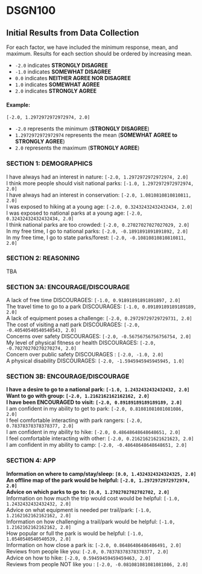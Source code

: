 # DSGN100

## Initial Results from Data Collection
For each factor, we have included the minimum response, mean, and maximum. Results for each section should be ordered by increasing mean. <br/>
- `-2.0` indicates **STRONGLY DISAGREE**
- `-1.0` indicates **SOMEWHAT DISAGREE**
- `0.0` indicates **NEITHER AGREE NOR DISAGREE**
- `1.0` indicates **SOMEWHAT AGREE**
- `2.0` indicates **STRONGLY AGREE** 

#### Example:
`[-2.0, 1.2972972972972974, 2.0]` <br/>
- `-2.0` represents the minimum (**STRONGLY DISAGREE**)
- `1.2972972972972974` represents the mean (**SOMEWHAT AGREE to STRONGLY AGREE**)
- `2.0` represents the maximum (**STRONGLY AGREE**)

### SECTION 1: DEMOGRAPHICS
I have always had an interest in nature: `[-2.0, 1.2972972972972974, 2.0]` <br/>
I think more people should visit national parks: `[-1.0, 1.2972972972972974, 2.0]` <br/>
I have always had an interest in conservation: `[-2.0, 1.0810810810810811, 2.0]` <br/>
I was exposed to hiking at a young age:  `[-2.0, 0.32432432432432434, 2.0]` <br/>
I was exposed to national parks at a young age: `[-2.0, 0.32432432432432434, 2.0]` <br/>
I think national parks are too crowded: `[-2.0, 0.27027027027027029, 2.0]` <br/>
In my free time, I go to national parks: `[-2.0, -0.1891891891891892, 2.0]` <br/>
In my free time, I go to state parks/forest: `[-2.0, -0.10810810810810811, 2.0]` <br/>

### SECTION 2: REASONING 
TBA

### SECTION 3A: ENCOURAGE/DISCOURAGE 
A lack of free time DISCOURAGES: `[-1.0, 0.91891891891891897, 2.0]` <br/>
The travel time to go to a park DISCOURAGES: `[-1.0, 0.89189189189189189, 2.0]` <br/>
A lack of equipment poses a challenge: `[-2.0, 0.29729729729729731, 2.0]` <br/>
The cost of visiting a natl park DISCOURAGES: `[-2.0, -0.40540540540540543, 2.0]` <br/>
Concerns over safety DISCOURAGES: `[-2.0, -0.56756756756756754, 2.0]` <br/>
My level of physical fitness or health DISCOURAGES: `[-2.0, -0.70270270270270274, 2.0]` <br/>
Concern over public safety DISCOURAGES : `[-2.0, -1.0, 2.0]` <br/>
A physical disability DISCOURAGES: `[-2.0, -1.5945945945945945, 1.0]` <br/>

### SECTION 3B: ENCOURAGE/DISCOURAGE
**I have a desire to go to a national park: `[-1.0, 1.2432432432432432, 2.0]`** <br/>
**Want to go with group: `[-2.0, 1.2162162162162162, 2.0]`** <br/>
**I have been ENCOURAGED to visit: `[-2.0, 0.89189189189189189, 2.0]`** <br/>
I am confident in my ability to get to park: `[-2.0, 0.81081081081081086, 2.0]` <br/>
I feel comfortable interacting with park rangers: `[-2.0, 0.78378378378378377, 2.0]` <br/>
I am confident in my ability to hike: `[-2.0, 0.48648648648648651, 2.0]` <br/>
I feel comfortable interacting with other: `[-2.0, 0.21621621621621623, 2.0]` <br/>
I am confident in my ability to camp: `[-2.0, -0.48648648648648651, 2.0]` <br/>

### SECTION 4: APP
**Information on where to camp/stay/sleep: `[0.0, 1.4324324324324325, 2.0]`** <br/>
**An offline map of the park would be helpful: `[-2.0, 1.2972972972972974, 2.0]`** <br/>
**Advice on which parks to go to: `[0.0, 1.2702702702702702, 2.0]`** <br/>
Information on how much the trip would cost would be helpful: `[-1.0, 1.2432432432432432, 2.0]` <br/>
Advice on what equipment is needed per trail/park: `[-1.0, 1.2162162162162162, 2.0]` <br/>
Information on how challenging a trail/park would be helpful: `[-1.0, 1.2162162162162162, 2.0]` <br/>
How popular or full the park is would be helpful: `[-1.0, 1.0540540540540539, 2.0]` <br/>
Information on how close a park is: `[-2.0, 0.86486486486486491, 2.0]` <br/>
Reviews from people like you: `[-2.0, 0.78378378378378377, 2.0]` <br/>
Advice on how to hike: `[-2.0, 0.59459459459459463, 2.0]` <br/>
Reviews from people NOT like you : `[-2.0, -0.081081081081081086, 2.0]` <br/>
